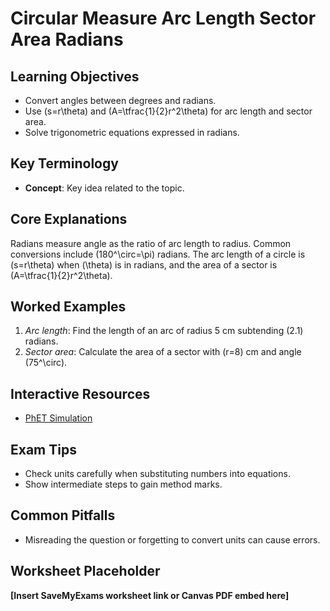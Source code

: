# Circular Measure Arc Length Sector Area Radians

## Learning Objectives
- Convert angles between degrees and radians.
- Use \(s=r\theta\) and \(A=\tfrac{1}{2}r^2\theta\) for arc length and sector area.
- Solve trigonometric equations expressed in radians.

## Key Terminology
- **Concept**: Key idea related to the topic.

## Core Explanations
Radians measure angle as the ratio of arc length to radius.  Common conversions include \(180^\circ=\pi\) radians.  The arc length of a circle is \(s=r\theta\) when \(\theta\) is in radians, and the area of a sector is \(A=\tfrac{1}{2}r^2\theta\).

## Worked Examples
1. *Arc length*: Find the length of an arc of radius 5 cm subtending \(2.1\) radians.
2. *Sector area*: Calculate the area of a sector with \(r=8\) cm and angle \(75^\circ\).

## Interactive Resources
- [PhET Simulation](https://phet.colorado.edu/)

## Exam Tips
- Check units carefully when substituting numbers into equations.
- Show intermediate steps to gain method marks.

## Common Pitfalls
- Misreading the question or forgetting to convert units can cause errors.

## Worksheet Placeholder
**[Insert SaveMyExams worksheet link or Canvas PDF embed here]**
